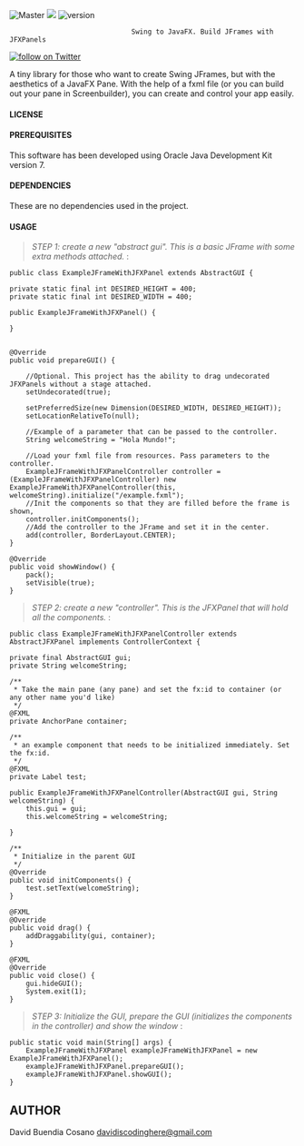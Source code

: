 ![Master](https://github.com/ipphone/core/workflows/Master/badge.svg)
<img src="https://img.shields.io/badge/Java-build%20with%20Java-blue"/>
![version](https://img.shields.io/badge/version-0.0.1-cyan)

    
                                  Swing to JavaFX. Build JFrames with JFXPanels
                                 



<a href="https://twitter.com/intent/follow?screen_name=wisekrakr">
        <img src="https://img.shields.io/twitter/follow/wisekrakr?style=social&logo=twitter"
            alt="follow on Twitter"></a>
            
            

A tiny library for those who want to create Swing JFrames, but with the aesthetics of a JavaFX Pane.
With the help of a fxml file (or you can build out your pane in Screenbuilder), you can create and control
your app easily.

#### LICENSE

#### PREREQUISITES

This software has been developed using Oracle Java Development Kit
version 7.

#### DEPENDENCIES

These are no dependencies used in the project.

#### USAGE



> *STEP 1:  create a new "abstract gui". This is a basic JFrame with some extra methods attached.* :

 
    public class ExampleJFrameWithJFXPanel extends AbstractGUI {

    private static final int DESIRED_HEIGHT = 400;
    private static final int DESIRED_WIDTH = 400;

    public ExampleJFrameWithJFXPanel() {

    }


    @Override
    public void prepareGUI() {

        //Optional. This project has the ability to drag undecorated JFXPanels without a stage attached.
        setUndecorated(true);

        setPreferredSize(new Dimension(DESIRED_WIDTH, DESIRED_HEIGHT));
        setLocationRelativeTo(null);

        //Example of a parameter that can be passed to the controller.
        String welcomeString = "Hola Mundo!";

        //Load your fxml file from resources. Pass parameters to the controller.
        ExampleJFrameWithJFXPanelController controller = (ExampleJFrameWithJFXPanelController) new ExampleJFrameWithJFXPanelController(this, welcomeString).initialize("/example.fxml");
        //Init the components so that they are filled before the frame is shown,
        controller.initComponents();
        //Add the controller to the JFrame and set it in the center.
        add(controller, BorderLayout.CENTER);
    }

    @Override
    public void showWindow() {
        pack();
        setVisible(true);
    }



> *STEP 2:  create a new "controller". This is the JFXPanel that will hold all the components.* :

    public class ExampleJFrameWithJFXPanelController extends AbstractJFXPanel implements ControllerContext {
    
    private final AbstractGUI gui;
    private String welcomeString;

    /**
     * Take the main pane (any pane) and set the fx:id to container (or any other name you'd like)
     */
    @FXML
    private AnchorPane container;

    /**
     * an example component that needs to be initialized immediately. Set the fx:id.
     */
    @FXML
    private Label test;

    public ExampleJFrameWithJFXPanelController(AbstractGUI gui, String welcomeString) {
        this.gui = gui;
        this.welcomeString = welcomeString;

    }

    /**
     * Initialize in the parent GUI
     */
    @Override
    public void initComponents() {
        test.setText(welcomeString);
    }

    @FXML
    @Override
    public void drag() {
        addDraggability(gui, container);
    }

    @FXML
    @Override
    public void close() {
        gui.hideGUI();
        System.exit(1);
    }

> *STEP 3:  Initialize the GUI, prepare the GUI (initializes the components in the controller) and show the window* :

    public static void main(String[] args) {
        ExampleJFrameWithJFXPanel exampleJFrameWithJFXPanel = new ExampleJFrameWithJFXPanel();
        exampleJFrameWithJFXPanel.prepareGUI();
        exampleJFrameWithJFXPanel.showGUI();
    }

## AUTHOR

David Buendia Cosano davidiscodinghere@gmail.com
